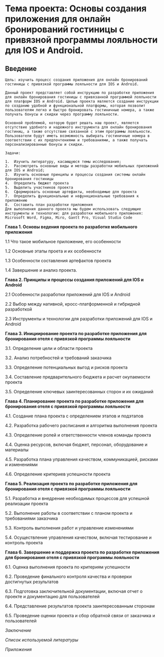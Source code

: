 # **Тема проекта**: Основы создания приложения для онлайн бронирований гостиницы с привязной программы лояльности для IOS и Android.  
## **Введение**
    Цель: изучить процесс создания приложения для онлайн бронирований гостиницы с привязкой программы лояльности для IOS и Android.

    Данный проект представляет собой инструкцию по разработке приложения для онлайн бронирования гостиницы с привязанной программой лояльности для платформ IOS и Android. Целью проекта является создание инструкции по созданию удобной и функциональной платформы, которая позволит пользователям легко и быстро бронировать гостиничные номера, а также получать бонусы и скидки через программу лояльности.
    
    Основной проблемой, которую будет решать наш проект, является отсутствие удобного и надежного инструмента для онлайн бронирования гостиниц, а также отсутствие связанной с этим программы лояльности. Пользователи будут иметь возможность выбирать гостиничные номера в соответствии с их предпочтениями и требованиями, а также получать персонализированные бонусы и скидки.

    Задачи:

    1.	Изучить литературу, касающуюся темы исследования;
    2.	Рассмотреть основные виды и методы разработки мобильных приложений для IOS и Android;
    3.	Изучить основные принципы и процессы создания системы онлайн бронирования гостиницы
    4.	Определить бюджет проекта
    5.	Выделить участников проекта
    6.	Сформировать основные артефакты, необходимые для проекта
    7.	Определить функциональные и нефункциональные требования к приложению
    8.	Составить план разработки приложения
    Для выполнения данного проекта мы будем использовать следующие инструменты и технологии: для разработки мобильного приложения: Microsoft Word, Figma, Miro, Gantt Pro, Visual Studio Code

**Глава 1. Основы ведения проекта по разработке мобильного приложения**   

1.1 Что такое мобильное приложение, его особенности   

1.2 Основные этапы проета и их особенности  

1.3 Особенности составления артефактов проекта   

1.4 Завершение и анализ проекта. 

**Глава 2. Принципы и процессы создания приложений для IOS и Android**   

2.1 Особенности разработки приложений для IOS и Android 

2.2 Выбор между нативной, кросс-платформенной и гибридной разработкой

2.3 Инструменты и технологии для разработки приложений для IOS и Android   

**Глава 3. Инициирование проекта по разработке приложения для бронирования отеля с привязкой программы лояльности**  

3.1. Определение цели и области проекта

3.2. Анализ потребностей и требований заказчика

3.3. Определение потенциальных выгод и рисков проекта

3.4. Составление предварительного бюджета и расчет окупаемости проекта

3.5. Определение ключевых заинтересованных сторон и их ожиданий 

**Глава 4. Планирование проекта по разработке приложения для бронирования отеля с привязкой программы лояльности**

4.1. Создание плана проекта с определением этапов и подэтапов

4.2. Разработка рабочего расписания и алгоритма выполнения проекта

4.3. Определение ролей и ответственности членов команды проекта

4.4. Оценка ресурсов, включая бюджет, персонал, оборудование и материалы

4.5. Разработка плана управления качеством, коммуникацией, рисками и изменениями

4.6. Определение критериев успешности проекта

**Глава 5. Реализация проекта по разработке приложения для бронирования отеля с привязкой программы лояльности**

5.1. Разработка и внедрение необходимых процессов для успешной реализации проекта

5.2. Выполнение работы в соответствии с планом проекта и требованиями заказчика

5.3. Контроль выполнения работ и управление изменениями

5.4. Осуществление управления качеством, включая тестирование и контроль проекта

**Глава 6. Завершение и поддержка проекта по разработке приложения для бронирования отеля с привязкой программы лояльности**

6.1. Оценка выполнения проекта по критериям успешности

6.2. Проведение финального контроля качества и проверки достигнутых результатов

6.3. Подготовка заключительной документации, включая отчет о проекте и документацию для пользователей

6.4. Представление результатов проекта заинтересованным сторонам

6.5. Проведение оценки проекта и сбор обратной связи от заказчика и пользователей

_Заключение_  

_Список используемой литературы_  

_Приложения_
